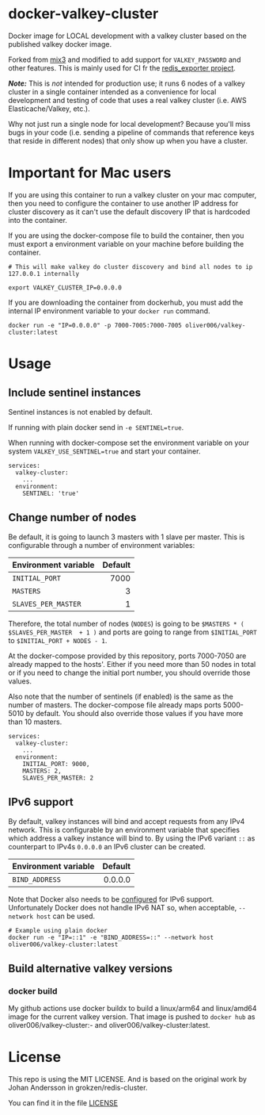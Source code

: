 # docker-valkey-cluster

Docker image for LOCAL development with a valkey cluster based on the published valkey docker image.

Forked from [mix3](https://github.com/mix3/valkey-redis-cluster) and modified to add support for `VALKEY_PASSWORD` and other features.
This is mainly used for CI fr the [redis_exporter project](https://github.com/oliver006/redis_exporter).


***Note:*** This is _not_ intended for production use; it runs 6 nodes of a valkey cluster in a single container intended as a convenience for local development and testing of code that uses a real valkey cluster (i.e. AWS Elasticache/Valkey, etc.).  

Why not just run a single node for local development?  Because you'll miss bugs in your code (i.e. sending a pipeline of commands that reference keys that reside in different nodes) that only show up when you have a cluster.  




# Important for Mac users

If you are using this container to run a valkey cluster on your mac computer, then you need to configure the container to use another IP address for cluster discovery as it can't use the default discovery IP that is hardcoded into the container.

If you are using the docker-compose file to build the container, then you must export a environment variable on your machine before building the container.

```
# This will make valkey do cluster discovery and bind all nodes to ip 127.0.0.1 internally

export VALKEY_CLUSTER_IP=0.0.0.0
```

If you are downloading the container from dockerhub, you must add the internal IP environment variable to your `docker run` command.

```
docker run -e "IP=0.0.0.0" -p 7000-7005:7000-7005 oliver006/valkey-cluster:latest
```



# Usage


## Include sentinel instances

Sentinel instances is not enabled by default.

If running with plain docker send in `-e SENTINEL=true`.

When running with docker-compose set the environment variable on your system `VALKEY_USE_SENTINEL=true` and start your container.

    services:
      valkey-cluster:
        ...
      environment:
        SENTINEL: 'true'


## Change number of nodes

Be default, it is going to launch 3 masters with 1 slave per master. This is configurable through a number of environment variables:

| Environment variable | Default |
| -------------------- |--------:|
| `INITIAL_PORT`       |    7000 |
| `MASTERS`            |       3 |
| `SLAVES_PER_MASTER`  |       1 | 

Therefore, the total number of nodes (`NODES`) is going to be `$MASTERS * ( $SLAVES_PER_MASTER  + 1 )` and ports are going to range from `$INITIAL_PORT` to `$INITIAL_PORT + NODES - 1`.

At the docker-compose provided by this repository, ports 7000-7050 are already mapped to the hosts'. Either if you need more than 50 nodes in total or if you need to change the initial port number, you should override those values.

Also note that the number of sentinels (if enabled) is the same as the number of masters. The docker-compose file already maps ports 5000-5010 by default. You should also override those values if you have more than 10 masters.

    services:
      valkey-cluster:
        ...
      environment:
        INITIAL_PORT: 9000,
        MASTERS: 2,
        SLAVES_PER_MASTER: 2


## IPv6 support

By default, valkey instances will bind and accept requests from any IPv4 network.
This is configurable by an environment variable that specifies which address a valkey instance will bind to.
By using the IPv6 variant `::` as counterpart to IPv4s `0.0.0.0` an IPv6 cluster can be created.

| Environment variable | Default |
| -------------------- | ------: |
| `BIND_ADDRESS`       | 0.0.0.0 |

Note that Docker also needs to be [configured](https://docs.docker.com/config/daemon/ipv6/) for IPv6 support.
Unfortunately Docker does not handle IPv6 NAT so, when acceptable, `--network host` can be used.

    # Example using plain docker
    docker run -e "IP=::1" -e "BIND_ADDRESS=::" --network host oliver006/valkey-cluster:latest


## Build alternative valkey versions


### docker build

My github actions use docker buildx to build a linux/arm64 and linux/amd64 image for the current valkey version. That image is pushed to `docker hub` as oliver006/valkey-cluster:<valkey-version>-<git tag> and oliver006/valkey-cluster:latest.


# License

This repo is using the MIT LICENSE.  And is based on the original work by Johan Andersson in grokzen/redis-cluster.  

You can find it in the file [LICENSE](LICENSE)
